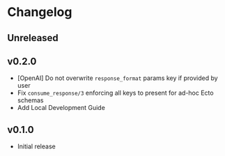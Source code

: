 # Changelog

## Unreleased

## v0.2.0
  
  * [OpenAI] Do not overwrite `response_format` params key if provided by user
  * Fix `consume_response/3` enforcing all keys to present for ad-hoc Ecto schemas
  * Add Local Development Guide

## v0.1.0

  * Initial release